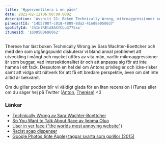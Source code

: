 ```yaml
---
title: 'Hyperventilera i en påse'
date: 2021-02-12T06:00:00.000Z
description: 'Avsnitt 21: Boken Technically Wrong, mikroaggressioner som buggar, privilegier, intersektionalitet och mycket annat.'
pinecastId: '14b5708f-c018-4809-8da2-41e88e0586d7'
spotifyId: '4hInlREtd8AXfCLu3775xx'
itunesId: '1000508698062'
---
```


Therése har läst boken Technically Wrong av Sara Wachter-Boettcher och med den som utgångspunkt diskuterar vi bland annat problemet att utveckling i mångt och mycket utförs av vita män, varför mikroaggressioner är som buggar, vad intersektionalitet är och att anpassa sig för att inte hamna i ett fack. Dessutom en hel del om Antons privilegier och icke-risker samt att vidga sitt nätverk för att få ett bredare perspektiv, även om det inte alltid är bekvämt.

Om du gillar podden blir vi väldigt glada för en liten recension i iTunes eller om du säger hej på Twitter ([Anton](https://twitter.com/Awnton), [Therése](https://twitter.com/tkomstadius)) <3

### Länkar

- [Technically Wrong av Sara Wachter-Boettcher](https://www.adlibris.com/se/bok/technically-wrong-9780393356045)
- [So You Want to Talk About Race av Ijeoma Oluo](https://www.adlibris.com/se/bok/so-you-want-to-talk-about-race-9781541647435)
- [User in yer face ("the worlds most annoying website")](https://userinyerface.com/)
- [Racist soap dispenser](https://www.youtube.com/watch?v=YJjv_OeiHmo)
- [Google Photos (inte Apple) taggar svarta som gorillor (2015)](https://www.wired.com/story/when-it-comes-to-gorillas-google-photos-remains-blind/)
